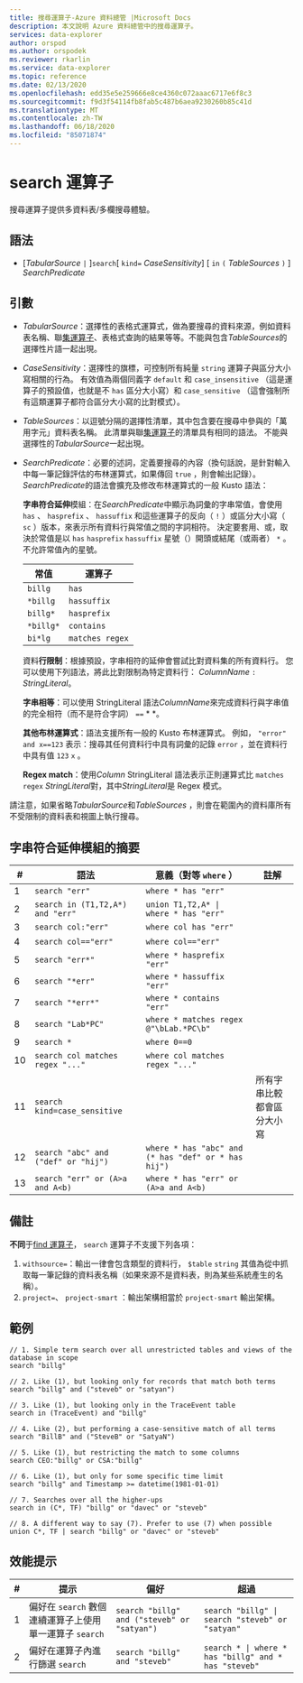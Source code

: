 ```yaml
---
title: 搜尋運算子-Azure 資料總管 |Microsoft Docs
description: 本文說明 Azure 資料總管中的搜尋運算子。
services: data-explorer
author: orspod
ms.author: orspodek
ms.reviewer: rkarlin
ms.service: data-explorer
ms.topic: reference
ms.date: 02/13/2020
ms.openlocfilehash: edd35e5e259666e8ce4360c072aaac6717e6f8c3
ms.sourcegitcommit: f9d3f54114fb8fab5c487b6aea9230260b85c41d
ms.translationtype: MT
ms.contentlocale: zh-TW
ms.lasthandoff: 06/18/2020
ms.locfileid: "85071874"
---
```

# <a name="search-operator"></a>search 運算子

搜尋運算子提供多資料表/多欄搜尋體驗。

## <a name="syntax"></a>語法

* [*TabularSource* `|` ]`search`[ `kind=` *CaseSensitivity*] [ `in` `(` *TableSources* `)` ] *SearchPredicate*

## <a name="arguments"></a>引數

* *TabularSource*：選擇性的表格式運算式，做為要搜尋的資料來源，例如資料表名稱、聯[集運算子](unionoperator.md)、表格式查詢的結果等等。不能與包含*TableSources*的選擇性片語一起出現。

* *CaseSensitivity*：選擇性的旗標，可控制所有純量 `string` 運算子與區分大小寫相關的行為。 有效值為兩個同義字 `default` 和 `case_insensitive` （這是運算子的預設值，也就是不 `has` 區分大小寫）和 `case_sensitive` （這會強制所有這類運算子都符合區分大小寫的比對模式）。

* *TableSources*：以逗號分隔的選擇性清單，其中包含要在搜尋中參與的「萬用字元」資料表名稱。
  此清單與聯[集運算子](unionoperator.md)的清單具有相同的語法。
  不能與選擇性的*TabularSource*一起出現。

* *SearchPredicate*：必要的述詞，定義要搜尋的內容（換句話說，是針對輸入中每一筆記錄評估的布林運算式，如果傳回 `true` ，則會輸出記錄）。*SearchPredicate*的語法會擴充及修改布林運算式的一般 Kusto 語法：

  **字串符合延伸**模組：在*SearchPredicate*中顯示為詞彙的字串常值，會使用 `has` 、 `hasprefix` 、 `hassuffix` 和這些運算子的反向（ `!` ）或區分大小寫（ `sc` ）版本，來表示所有資料行與常值之間的字詞相符。 決定要套用、或，取決於常值是以 `has` `hasprefix` `hassuffix` 星號（）開頭或結尾（或兩者） `*` 。 不允許常值內的星號。

    |常值   |運算子   |
    |----------|-----------|
    |`billg`   |`has`      |
    |`*billg`  |`hassuffix`|
    |`billg*`  |`hasprefix`|
    |`*billg*` |`contains` |
    |`bi*lg`   |`matches regex`|

  資料**行限制**：根據預設，字串相符的延伸會嘗試比對資料集的所有資料行。 您可以使用下列語法，將此比對限制為特定資料行： *ColumnName* `:` *StringLiteral*。

  **字串相等**：可以使用 StringLiteral 語法*ColumnName*來完成資料行與字串值的完全相符（而不是符合字詞） `==` * *。

  **其他布林運算式**：語法支援所有一般的 Kusto 布林運算式。
    例如， `"error" and x==123` 表示：搜尋其任何資料行中具有詞彙的記錄 `error` ，並在資料行中具有值 `123` `x` 。

  **Regex match**：使用*Column* StringLiteral 語法表示正則運算式比 `matches regex` *StringLiteral*對，其中*StringLiteral*是 Regex 模式。

請注意，如果省略*TabularSource*和*TableSources* ，則會在範圍內的資料庫所有不受限制的資料表和視圖上執行搜尋。

## <a name="summary-of-string-matching-extensions"></a>字串符合延伸模組的摘要

  |# |語法                                 |意義（對等 `where` ）           |註解|
  |--|---------------------------------------|---------------------------------------|--------|
  | 1|`search "err"`                         |`where * has "err"`                    ||
  | 2|`search in (T1,T2,A*) and "err"`       |<code>union T1,T2,A* &#124; where * has "err"<code>   ||
  | 3|`search col:"err"`                     |`where col has "err"`                  ||
  | 4|`search col=="err"`                    |`where col=="err"`                     ||
  | 5|`search "err*"`                        |`where * hasprefix "err"`              ||
  | 6|`search "*err"`                        |`where * hassuffix "err"`              ||
  | 7|`search "*err*"`                       |`where * contains "err"`               ||
  | 8|`search "Lab*PC"`                      |`where * matches regex @"\bLab.*PC\b"`||
  | 9|`search *`                             |`where 0==0`                           ||
  |10|`search col matches regex "..."`       |`where col matches regex "..."`        ||
  |11|`search kind=case_sensitive`           |                                       |所有字串比較都會區分大小寫|
  |12|`search "abc" and ("def" or "hij")`    |`where * has "abc" and (* has "def" or * has hij")`||
  |13|`search "err" or (A>a and A<b)`        |`where * has "err" or (A>a and A<b)`   ||

## <a name="remarks"></a>備註

**不同**于[find 運算子](findoperator.md)， `search` 運算子不支援下列各項：

1. `withsource=`：輸出一律會包含類型的資料行， `$table` `string` 其值為從中抓取每一筆記錄的資料表名稱（如果來源不是資料表，則為某些系統產生的名稱）。
2. `project=`、 `project-smart` ：輸出架構相當於 `project-smart` 輸出架構。

## <a name="examples"></a>範例

```kusto
// 1. Simple term search over all unrestricted tables and views of the database in scope
search "billg"

// 2. Like (1), but looking only for records that match both terms
search "billg" and ("steveb" or "satyan")

// 3. Like (1), but looking only in the TraceEvent table
search in (TraceEvent) and "billg"

// 4. Like (2), but performing a case-sensitive match of all terms
search "BillB" and ("SteveB" or "SatyaN")

// 5. Like (1), but restricting the match to some columns
search CEO:"billg" or CSA:"billg"

// 6. Like (1), but only for some specific time limit
search "billg" and Timestamp >= datetime(1981-01-01)

// 7. Searches over all the higher-ups
search in (C*, TF) "billg" or "davec" or "steveb"

// 8. A different way to say (7). Prefer to use (7) when possible
union C*, TF | search "billg" or "davec" or "steveb"
```

## <a name="performance-tips"></a>效能提示

  |# |提示                                                                                  |偏好                                        |超過                                                                    |
  |--|-------------------------------------------------------------------------------------|----------------------------------------------|------------------------------------------------------------------------|
  | 1| 偏好在 `search` 數個連續運算子上使用單一運算子 `search`|`search "billg" and ("steveb" or "satyan")`   |<code>search "billg" &#124; search "steveb" or "satyan"<code>           ||
  | 2| 偏好在運算子內進行篩選 `search`                                       |`search "billg" and "steveb"`                 |<code>search * &#124; where * has "billg" and * has "steveb"<code>      ||
